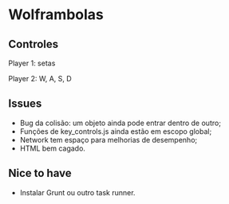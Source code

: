 Wolframbolas
============

Controles
---------

Player 1: setas

Player 2: W, A, S, D


Issues
------

- Bug da colisão: um objeto ainda pode entrar dentro de outro;
- Funções de key_controls.js ainda estão em escopo global;
- Network tem espaço para melhorias de desempenho;
- HTML bem cagado.

Nice to have
------------

- Instalar Grunt ou outro task runner.
